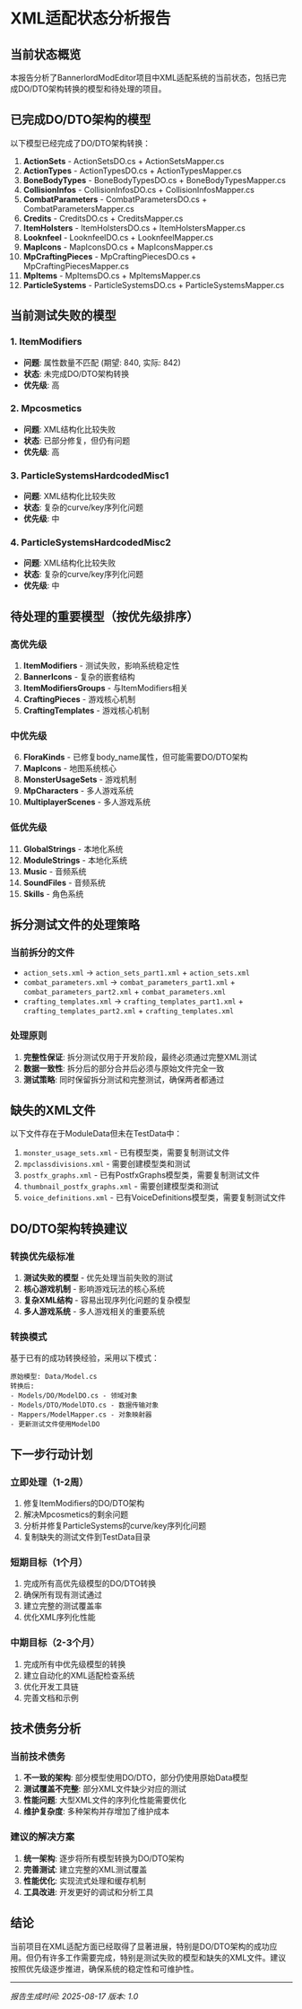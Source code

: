 # XML适配状态分析报告

## 当前状态概览

本报告分析了BannerlordModEditor项目中XML适配系统的当前状态，包括已完成DO/DTO架构转换的模型和待处理的项目。

## 已完成DO/DTO架构的模型

以下模型已经完成了DO/DTO架构转换：

1. **ActionSets** - ActionSetsDO.cs + ActionSetsMapper.cs
2. **ActionTypes** - ActionTypesDO.cs + ActionTypesMapper.cs  
3. **BoneBodyTypes** - BoneBodyTypesDO.cs + BoneBodyTypesMapper.cs
4. **CollisionInfos** - CollisionInfosDO.cs + CollisionInfosMapper.cs
5. **CombatParameters** - CombatParametersDO.cs + CombatParametersMapper.cs
6. **Credits** - CreditsDO.cs + CreditsMapper.cs
7. **ItemHolsters** - ItemHolstersDO.cs + ItemHolstersMapper.cs
8. **Looknfeel** - LooknfeelDO.cs + LooknfeelMapper.cs
9. **MapIcons** - MapIconsDO.cs + MapIconsMapper.cs
10. **MpCraftingPieces** - MpCraftingPiecesDO.cs + MpCraftingPiecesMapper.cs
11. **MpItems** - MpItemsDO.cs + MpItemsMapper.cs
12. **ParticleSystems** - ParticleSystemsDO.cs + ParticleSystemsMapper.cs

## 当前测试失败的模型

### 1. ItemModifiers
- **问题**: 属性数量不匹配 (期望: 840, 实际: 842)
- **状态**: 未完成DO/DTO架构转换
- **优先级**: 高

### 2. Mpcosmetics  
- **问题**: XML结构化比较失败
- **状态**: 已部分修复，但仍有问题
- **优先级**: 高

### 3. ParticleSystemsHardcodedMisc1
- **问题**: XML结构化比较失败
- **状态**: 复杂的curve/key序列化问题
- **优先级**: 中

### 4. ParticleSystemsHardcodedMisc2
- **问题**: XML结构化比较失败
- **状态**: 复杂的curve/key序列化问题
- **优先级**: 中

## 待处理的重要模型（按优先级排序）

### 高优先级
1. **ItemModifiers** - 测试失败，影响系统稳定性
2. **BannerIcons** - 复杂的嵌套结构
3. **ItemModifiersGroups** - 与ItemModifiers相关
4. **CraftingPieces** - 游戏核心机制
5. **CraftingTemplates** - 游戏核心机制

### 中优先级
6. **FloraKinds** - 已修复body_name属性，但可能需要DO/DTO架构
7. **MapIcons** - 地图系统核心
8. **MonsterUsageSets** - 游戏机制
9. **MpCharacters** - 多人游戏系统
10. **MultiplayerScenes** - 多人游戏系统

### 低优先级
11. **GlobalStrings** - 本地化系统
12. **ModuleStrings** - 本地化系统
13. **Music** - 音频系统
14. **SoundFiles** - 音频系统
15. **Skills** - 角色系统

## 拆分测试文件的处理策略

### 当前拆分的文件
- `action_sets.xml` → `action_sets_part1.xml` + `action_sets.xml`
- `combat_parameters.xml` → `combat_parameters_part1.xml` + `combat_parameters_part2.xml` + `combat_parameters.xml`
- `crafting_templates.xml` → `crafting_templates_part1.xml` + `crafting_templates_part2.xml` + `crafting_templates.xml`

### 处理原则
1. **完整性保证**: 拆分测试仅用于开发阶段，最终必须通过完整XML测试
2. **数据一致性**: 拆分后的部分合并后必须与原始文件完全一致
3. **测试策略**: 同时保留拆分测试和完整测试，确保两者都通过

## 缺失的XML文件

以下文件存在于ModuleData但未在TestData中：
1. `monster_usage_sets.xml` - 已有模型类，需要复制测试文件
2. `mpclassdivisions.xml` - 需要创建模型类和测试
3. `postfx_graphs.xml` - 已有PostfxGraphs模型类，需要复制测试文件
4. `thumbnail_postfx_graphs.xml` - 需要创建模型类和测试
5. `voice_definitions.xml` - 已有VoiceDefinitions模型类，需要复制测试文件

## DO/DTO架构转换建议

### 转换优先级标准
1. **测试失败的模型** - 优先处理当前失败的测试
2. **核心游戏机制** - 影响游戏玩法的核心系统
3. **复杂XML结构** - 容易出现序列化问题的复杂模型
4. **多人游戏系统** - 多人游戏相关的重要系统

### 转换模式
基于已有的成功转换经验，采用以下模式：
```
原始模型: Data/Model.cs
转换后:
- Models/DO/ModelDO.cs - 领域对象
- Models/DTO/ModelDTO.cs - 数据传输对象
- Mappers/ModelMapper.cs - 对象映射器
- 更新测试文件使用ModelDO
```

## 下一步行动计划

### 立即处理（1-2周）
1. 修复ItemModifiers的DO/DTO架构
2. 解决Mpcosmetics的剩余问题
3. 分析并修复ParticleSystems的curve/key序列化问题
4. 复制缺失的测试文件到TestData目录

### 短期目标（1个月）
1. 完成所有高优先级模型的DO/DTO转换
2. 确保所有现有测试通过
3. 建立完整的测试覆盖率
4. 优化XML序列化性能

### 中期目标（2-3个月）
1. 完成所有中优先级模型的转换
2. 建立自动化的XML适配检查系统
3. 优化开发工具链
4. 完善文档和示例

## 技术债务分析

### 当前技术债务
1. **不一致的架构**: 部分模型使用DO/DTO，部分仍使用原始Data模型
2. **测试覆盖不完整**: 部分XML文件缺少对应的测试
3. **性能问题**: 大型XML文件的序列化性能需要优化
4. **维护复杂度**: 多种架构并存增加了维护成本

### 建议的解决方案
1. **统一架构**: 逐步将所有模型转换为DO/DTO架构
2. **完善测试**: 建立完整的XML测试覆盖
3. **性能优化**: 实现流式处理和缓存机制
4. **工具改进**: 开发更好的调试和分析工具

## 结论

当前项目在XML适配方面已经取得了显著进展，特别是DO/DTO架构的成功应用。但仍有许多工作需要完成，特别是测试失败的模型和缺失的XML文件。建议按照优先级逐步推进，确保系统的稳定性和可维护性。

---

*报告生成时间: 2025-08-17*
*版本: 1.0*